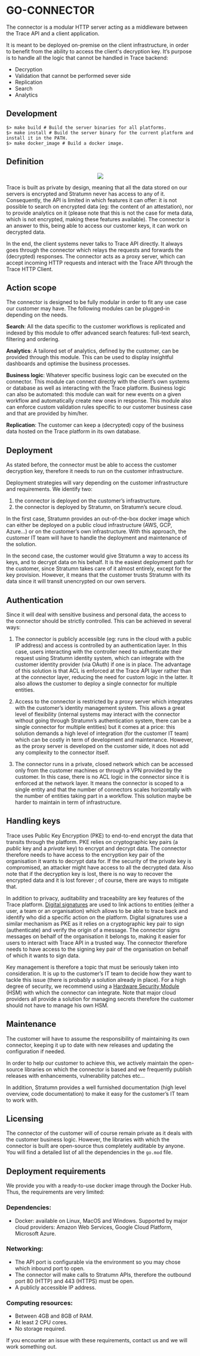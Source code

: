 # GO-CONNECTOR

The connector is a modular HTTP server acting as a middleware between the Trace API and a client application.

It is meant to be deployed on-premise on the client infrastructure, in order to benefit from the ability to access the client's decryption key. It’s purpose is to handle all the logic that cannot be handled in Trace backend:

- Decryption
- Validation that cannot be performed sever side
- Replication
- Search
- Analytics

## Development

```shell
$> make build # Build the server binaries for all platforms.
$> make install # Build the server binary for the current platform and install it in the PATH.
$> make docker_image # Build a docker image.
```

## Definition

<p align="center">
    <img src ="./assets/trace_connector_doc.jpg">
</p>

Trace is built as private by design, meaning that all the data stored on our servers is encrypted and Stratumn never has access to any of it. Consequently, the API is limited in which features it can offer: it is not possible to search on encrypted data (eg: the content of an attestation), nor to provide analytics on it (please note that this is not the case for meta data, which is not encrypted, making these features available). The connector is an answer to this, being able to access our customer keys, it can work on decrypted data.

In the end, the client systems never talks to Trace API directly. It always goes through the connector which relays the requests and forwards the (decrypted) responses. The connector acts as a proxy server, which can accept incoming  HTTP requests and interact with the Trace API through the Trace HTTP Client.  

## Action scope

The connector is designed to be fully modular in order to fit any use case our customer may have. The following modules can be plugged-in depending on the needs.

**Search**: All the data specific to the customer workflows is replicated and indexed by this module to offer advanced search features: full-text search, filtering and ordering.

**Analytics**: A tailored set of analytics, defined by the customer, can be provided through this module. This can be used to display insightful dashboards and optimise the business processes.

**Business logic**: Whatever specific business logic can be executed on the connector. This module can connect directly with the client’s own systems or database as well as interacting with the Trace platform.
Business logic can also be automated: this module can wait for new events on a given workflow and automatically create new ones in response.
This module also can enforce custom validation rules specific to our customer business case and that are provided by him/her.

**Replication**: The customer can keep a (decrypted) copy of the business data hosted on the Trace platform in its own database.

## Deployment

As stated before, the connector must be able to access the customer decryption key, therefore it needs to run on the customer infrastructure.

Deployment strategies will vary depending on the customer infrastructure and requirements. We identify two:

1. the connector is deployed on the customer’s infrastructure.
2. the connector is deployed by Stratumn, on Stratumn’s secure cloud.

In the first case, Stratumn provides an out-of-the-box docker image which can either be deployed on a public cloud infrastructure (AWS, GCP, Azure…) or on the customer’s own infrastructure. With this approach, the customer IT team will have to handle the deployment and maintenance of the solution.

In the second case, the customer would give Stratumn a way to access its keys, and to decrypt data on his behalf. It is the easiest deployment path for the customer, since Stratumn takes care of it almost entirely, except for the key provision. However, it means that the customer trusts Stratumn with its data since it will transit unencrypted on our own servers.

## Authentication

Since it will deal with sensitive business and personal data, the access to the connector should be strictly controlled. This can be achieved in several ways:

1. The connector is publicly accessible (eg: runs in the cloud with a public IP address) and access is controlled by an authentication layer. In this case, users interacting with the controller need to authenticate their request using Stratumn identity system, which can integrate with the customer identity provider (via OAuth) if one is in place.
   The advantage of this solution is that ACL is enforced at the Trace API layer rather than at the connector layer, reducing the need for custom logic in the latter. It also allows the customer to deploy a single connector for multiple entities.

2. Access to the connector is restricted by a proxy server which integrates with the customer’s identity management system. This allows a great level of flexibility (internal systems may interact with the connector without going through Stratumn’s authentication system, there can be a single connector for multiple entities) but it comes at a price: this solution demands a high level of integration (for the customer IT team) which can be costly in term of development and maintenance. However, as the proxy server is developed on the customer side, it does not add any complexity to the connector itself.

3. The connector runs in a private, closed network which can be accessed only from the customer machines or through a VPN provided by the customer. In this case, there is no ACL logic in the connector since it is enforced at the network layer. It means the connector is scoped to a single entity and that the number of connectors scales horizontally with the number of entities taking part in a workflow. This solution maybe be harder to maintain in term of infrastructure.

## Handling keys

Trace uses Public Key Encryption (PKE) to end-to-end encrypt the data that transits through the platform. PKE relies on cryptographic key pairs (a _public_ key and a _private_ key) to encrypt and decrypt data. The connector therefore needs to have access to the encryption key pair of the organisation it wants to decrypt data for.
If the security of the private key is compromised, an attacker might have access to all the decrypted data. Also note that if the decryption key is lost, there is no way to recover the encrypted data and it is lost forever ; of course, there are ways to mitigate that.

In addition to privacy, auditability and traceability are key features of the Trace platform. [Digital signatures](https://en.wikipedia.org/wiki/Digital_signature) are used to link actions to entities (either a user, a team or an organisation) which allows to be able to trace back and identify who did a specific action on the platform. Digital signatures use a similar mechanism as PKE as it relies on a cryptographic key pair to sign (authenticate) and verify the origin of a message.
The connector signs messages on behalf of the organisation it belongs to, making it easier for users to interact with Trace API in a trusted way. The connector therefore needs to have access to the signing key pair of the organisation on behalf of which it wants to sign data.

Key management is therefore a topic that must be seriously taken into consideration. It is up to the customer’s IT team to decide how they want to tackle this issue (there is probably a solution already in place). For a high degree of security, we recommend using a [Hardware Security Module](https://en.wikipedia.org/wiki/Hardware_security_module) (HSM) with which the connector can integrate. Note that major cloud providers all provide a solution for managing secrets therefore the customer should not have to manage his own HSM.

## Maintenance

The customer will have to assume the responsibility of maintaining its own connector, keeping it up to date with new releases and updating the configuration if needed.

In order to help our customer to achieve this, we actively maintain the open-source libraries on which the connector is based and we frequently publish releases with enhancements, vulnerability patches etc… 

In addition, Stratumn provides a well furnished documentation (high level overview, code documentation) to make it easy for the customer’s IT team to work with.

## Licensing

The connector of the customer will of course remain private as it deals with the customer business logic. However, the libraries with which the connector is built are open-source thus completely auditable by anyone. You will find a detailed list of all the dependencies in the `go.mod` file.

## Deployment requirements

We provide you with a ready-to-use docker image through the Docker Hub. Thus, the requirements are very limited:
    
### Dependencies:

- Docker: available on Linux, MacOS and Windows. Supported by major cloud providers: Amazon Web Services, Google Cloud Platform, Microsoft Azure.

### Networking:

- The API port is configurable via the environment so you may chose which inbound port to open.
- The connector will make calls to Stratumn APIs, therefore the outbound port 80 (HTTP) and 443 (HTTPS) must be open.
- A publicly accessible IP address.

### Computing resources:

- Between 4GB and 8GB of RAM.
- At least 2 CPU cores.
- No storage required.

If you encounter an issue with these requirements, contact us and we will work something out.
